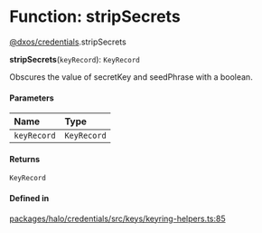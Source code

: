 # Function: stripSecrets

[@dxos/credentials](../modules/dxos_credentials.md).stripSecrets

**stripSecrets**(`keyRecord`): `KeyRecord`

Obscures the value of secretKey and seedPhrase with a boolean.

#### Parameters

| Name | Type |
| :------ | :------ |
| `keyRecord` | `KeyRecord` |

#### Returns

`KeyRecord`

#### Defined in

[packages/halo/credentials/src/keys/keyring-helpers.ts:85](https://github.com/dxos/dxos/blob/main/packages/halo/credentials/src/keys/keyring-helpers.ts#L85)
